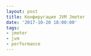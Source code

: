 ```yaml
---
layout: post
title: Конфиругация JVM Jmeter
date: '2017-10-20 18:00:00'
tags:
- jmeter
- jvm
- performance
---
```

